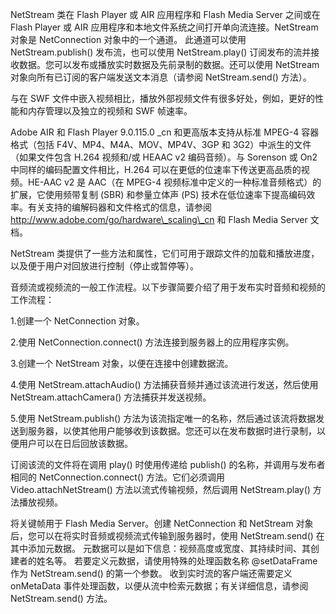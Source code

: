 NetStream 类在 Flash Player 或 AIR 应用程序和 Flash Media Server 之间或在 Flash Player 或 AIR 应用程序和本地文件系统之间打开单向流连接。NetStream 对象是 NetConnection 对象中的一个通道。 此通道可以使用 NetStream.publish\(\) 发布流，也可以使用 NetStream.play\(\) 订阅发布的流并接收数据。您可以发布或播放实时数据及先前录制的数据。还可以使用 NetStream 对象向所有已订阅的客户端发送文本消息（请参阅 NetStream.send\(\) 方法）。

与在 SWF 文件中嵌入视频相比，播放外部视频文件有很多好处，例如，更好的性能和内存管理以及独立的视频和 SWF 帧速率。

Adobe AIR 和 Flash Player 9.0.115.0 \_cn 和更高版本支持从标准 MPEG-4 容器格式（包括 F4V、MP4、M4A、MOV、MP4V、3GP 和 3G2）中派生的文件（如果文件包含 H.264 视频和/或 HEAAC v2 编码音频）。与 Sorenson 或 On2 中同样的编码配置文件相比，H.264 可以在更低的位速率下传送更高品质的视频。HE-AAC v2 是 AAC（在 MPEG-4 视频标准中定义的一种标准音频格式）的扩展，它使用频带复制 \(SBR\) 和参量立体声 \(PS\) 技术在低位速率下提高编码效率。有关支持的编解码器和文件格式的信息，请参阅 http://www.adobe.com/go/hardware\_scaling\_cn 和 Flash Media Server 文档。

NetStream 类提供了一些方法和属性，它们可用于跟踪文件的加载和播放进度，以及便于用户对回放进行控制（停止或暂停等）。

音频流或视频流的一般工作流程。以下步骤简要介绍了用于发布实时音频和视频的工作流程：

1.创建一个 NetConnection 对象。

2.使用 NetConnection.connect\(\) 方法连接到服务器上的应用程序实例。

3.创建一个 NetStream 对象，以便在连接中创建数据流。

4.使用 NetStream.attachAudio\(\) 方法捕获音频并通过该流进行发送，然后使用 NetStream.attachCamera\(\) 方法捕获并发送视频。

5.使用 NetStream.publish\(\) 方法为该流指定唯一的名称，然后通过该流将数据发送到服务器，以使其他用户能够收到该数据。您还可以在发布数据时进行录制，以便用户可以在日后回放该数据。

订阅该流的文件将在调用 play\(\) 时使用传递给 publish\(\) 的名称，并调用与发布者相同的 NetConnection.connect\(\) 方法。它们必须调用 Video.attachNetStream\(\) 方法以流式传输视频，然后调用 NetStream.play\(\) 方法播放视频。

将关键帧用于 Flash Media Server。创建 NetConnection 和 NetStream 对象后，您可以在将实时音频或视频流式传输到服务器时，使用 NetStream.send\(\) 在其中添加元数据。 元数据可以是如下信息：视频高度或宽度、其持续时间、其创建者的姓名等。 若要定义元数据，请使用特殊的处理函数名称 @setDataFrame 作为 NetStream.send\(\) 的第一个参数。 收到实时流的客户端还需要定义 onMetaData 事件处理函数，以便从流中检索元数据；有关详细信息，请参阅 NetStream.send\(\) 方法。

